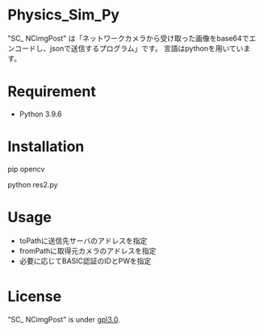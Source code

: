 # Physics_Sim_Py
"SC_ NCimgPost" は「ネットワークカメラから受け取った画像をbase64でエンコードし、jsonで送信するプログラム」です。
言語はpythonを用いています。



# Requirement
* Python 3.9.6



# Installation
pip opencv

python res2.py


# Usage
* toPathに送信先サーバのアドレスを指定
* fromPathに取得元カメラのアドレスを指定
* 必要に応じてBASIC認証のIDとPWを指定


# License　

"SC_ NCimgPost" is under [gpl3.0](https://www.gnu.org/licenses/gpl-3.0.txt).



